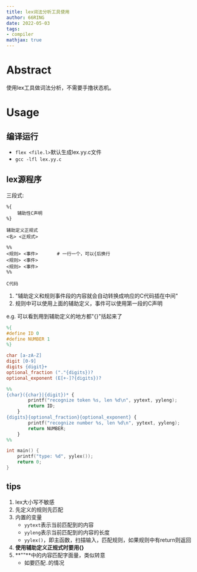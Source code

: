 ```yaml
---
title: lex词法分析工具使用
author: 66RING
date: 2022-05-03
tags: 
- compiler
mathjax: true
---
```


# Abstract

使用lex工具做词法分析，不需要手撸状态机。


# Usage

##  编译运行

- `flex <file.l>`默认生成lex.yy.c文件
- `gcc -lfl lex.yy.c`


## lex源程序

三段式:

```
%{
	辅助性C声明
%}

辅助定义正规式
<名> <正规式>

%%
<规则> <事件>		# 一行一个，可以{后换行
<规则> <事件>
<规则> <事件>
%%

C代码
```

1. "辅助定义和规则事件段的内容就会自动转换成响应的C代码插在中间"
2. 规则中可以使用上面的辅助定义，事件可以使用第一段的C声明

e.g. 可以看到用到辅助定义的地方都"{}"括起来了

```lex
%{
#define ID 0
#define NUMBER 1
%}

char [a-zA-Z]
digit [0-9]
digits {digit}+
optional_fraction ("."{digits})?
optional_exponent (E[+-]?{digits})?

%%
{char}({char}|{digit})* {
		printf("recognize token %s, len %d\n", yytext, yyleng);
		return ID;
	}
{digits}{optional_fraction}{optional_exponent} {
		printf("recognize number %s, len %d\n", yytext, yyleng);
		return NUMBER;
	}
%%

int main() {
	printf("type: %d", yylex());
	return 0;
}
```

## tips

1. lex大小写不敏感
2. 先定义的规则先匹配
3. 内置的变量
	- `yytext`表示当前匹配到的内容
	- `yyleng`表示当前匹配到的内容的长度
	- `yylex()`，即主函数，扫描输入，匹配规则，如果规则中有return则返回
4. **使用辅助定义正规式时要用{}**
5. **""**中的内容匹配字面量，类似转意
	- 如要匹配`.`的情况




